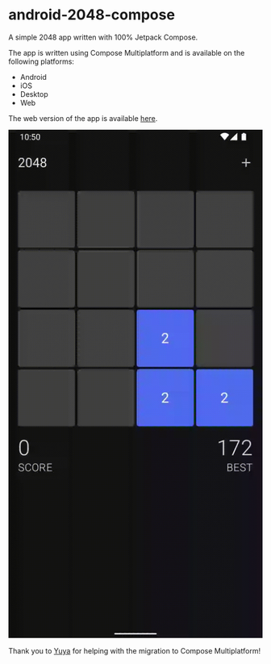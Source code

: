 # android-2048-compose

A simple 2048 app written with 100% Jetpack Compose.

The app is written using Compose Multiplatform and is available on the following platforms:

- Android
- iOS
- Desktop
- Web

The web version of the app is available [here](https://alexjlockwood.github.io/compose-multiplatform-2048/).

![Screen capture of app](art/twenty-forty-eight.gif)

Thank you to [Yuya](https://github.com/oikvpqya) for helping with the migration to Compose Multiplatform!
